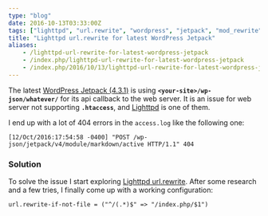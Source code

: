 ```yaml
---
type: "blog"
date: 2016-10-13T03:33:00Z
tags: ["lighttpd", "url.rewrite", "wordpress", "jetpack", "mod_rewrite"]
title: "Lighttpd url.rewrite for latest WordPress Jetpack"
aliases:
    - /lighttpd-url-rewrite-for-latest-wordpress-jetpack
    - /index.php/lighttpd-url-rewrite-for-latest-wordpress-jetpack
    - /index.php/2016/10/13/lighttpd-url-rewrite-for-latest-wordpress-jetpack
---
```


The latest [WordPress Jetpack (4.3.1)](https://wordpress.org/plugins/jetpack/) is using __`<your-site>/wp-json/whatever/`__ for its api callback to the web server. It is an issue for web server not supporting __`.htaccess`__, and [Lighttpd](https://redmine.lighttpd.net) is one of them.
<!--more-->

I end up with a lot of 404 errors in the `access.log` like the following one:

```log
[12/Oct/2016:17:54:58 -0400] "POST /wp-json/jetpack/v4/module/markdown/active HTTP/1.1" 404
```

### Solution

To solve the issue I start exploring [Lighttpd url.rewrite](https://redmine.lighttpd.net/projects/1/wiki/docs_modrewrite). After some research and a few tries, I finally come up with a working configuration:

```lighttpd
url.rewrite-if-not-file = ("^/(.*)$" => "/index.php/$1")
```
